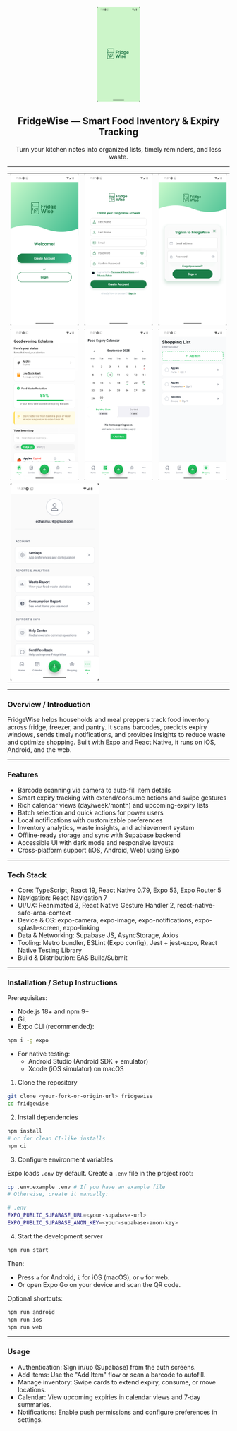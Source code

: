 <p align="center">
  <img src="https://github.com/arjya12/fridgewise/blob/879b97162eb277c0e224c68141dddec544da5249/Screenshot_1757475399.png" alt="FridgeWise logo" width="96" />
</p>
<h2 align="center">FridgeWise — Smart Food Inventory & Expiry Tracking</h2>
<p align="center">Turn your kitchen notes into organized lists, timely reminders, and less waste.</p>

---

<table>
<tr>
<td><img src="https://github.com/arjya12/fridgewise/blob/879b97162eb277c0e224c68141dddec544da5249/Screenshot_1757475409.png" alt="Welcome screen" width="200" /></td>
<td><img src="https://github.com/arjya12/fridgewise/blob/879b97162eb277c0e224c68141dddec544da5249/Screenshot_1757475424.png" alt="Create Account" width="200" /></td>
<td><img src="https://github.com/arjya12/fridgewise/blob/879b97162eb277c0e224c68141dddec544da5249/Screenshot_1757475437.png" alt="Sign In" width="200" /></td>
</tr>
<tr>
<td><img src="https://github.com/arjya12/fridgewise/blob/879b97162eb277c0e224c68141dddec544da5249/Screenshot_1757475457.png" alt="Home Dashboard" width="200" /></td>
<td><img src="https://github.com/arjya12/fridgewise/blob/22c46c096fcb4593c4e7bdd73043f4a8a2995122/Screenshot_1757475463.png" alt="Food Expiry Calendar" width="200" /></td>
<td><img src="https://github.com/arjya12/fridgewise/blob/879b97162eb277c0e224c68141dddec544da5249/Screenshot_1757475466.png" alt="Shopping List" width="200" /></td>
</tr>
<tr>
<td colspan="3"><img src="https://github.com/arjya12/fridgewise/blob/879b97162eb277c0e224c68141dddec544da5249/Screenshot_1757475468.png" alt="More / Profile" width="200" /></td>
</tr>
</table>

---

### Overview / Introduction

FridgeWise helps households and meal preppers track food inventory across fridge, freezer, and pantry. It scans barcodes, predicts expiry windows, sends timely notifications, and provides insights to reduce waste and optimize shopping. Built with Expo and React Native, it runs on iOS, Android, and the web.

---

### Features

- Barcode scanning via camera to auto-fill item details
- Smart expiry tracking with extend/consume actions and swipe gestures
- Rich calendar views (day/week/month) and upcoming-expiry lists
- Batch selection and quick actions for power users
- Local notifications with customizable preferences
- Inventory analytics, waste insights, and achievement system
- Offline-ready storage and sync with Supabase backend
- Accessible UI with dark mode and responsive layouts
- Cross-platform support (iOS, Android, Web) using Expo

---

### Tech Stack

- Core: TypeScript, React 19, React Native 0.79, Expo 53, Expo Router 5
- Navigation: React Navigation 7
- UI/UX: Reanimated 3, React Native Gesture Handler 2, react-native-safe-area-context
- Device & OS: expo-camera, expo-image, expo-notifications, expo-splash-screen, expo-linking
- Data & Networking: Supabase JS, AsyncStorage, Axios
- Tooling: Metro bundler, ESLint (Expo config), Jest + jest-expo, React Native Testing Library
- Build & Distribution: EAS Build/Submit

---

### Installation / Setup Instructions

Prerequisites:

- Node.js 18+ and npm 9+
- Git
- Expo CLI (recommended):

```bash
npm i -g expo
```

- For native testing:
  - Android Studio (Android SDK + emulator)
  - Xcode (iOS simulator) on macOS

1. Clone the repository

```bash
git clone <your-fork-or-origin-url> fridgewise
cd fridgewise
```

2. Install dependencies

```bash
npm install
# or for clean CI-like installs
npm ci
```

3. Configure environment variables

Expo loads `.env` by default. Create a `.env` file in the project root:

```bash
cp .env.example .env # If you have an example file
# Otherwise, create it manually:
```

```bash
# .env
EXPO_PUBLIC_SUPABASE_URL=<your-supabase-url>
EXPO_PUBLIC_SUPABASE_ANON_KEY=<your-supabase-anon-key>
```

4. Start the development server

```bash
npm run start
```

Then:

- Press `a` for Android, `i` for iOS (macOS), or `w` for web.
- Or open Expo Go on your device and scan the QR code.

Optional shortcuts:

```bash
npm run android
npm run ios
npm run web
```

---

### Usage

- Authentication: Sign in/up (Supabase) from the auth screens.
- Add items: Use the "Add Item" flow or scan a barcode to autofill.
- Manage inventory: Swipe cards to extend expiry, consume, or move locations.
- Calendar: View upcoming expiries in calendar views and 7‑day summaries.
- Notifications: Enable push permissions and configure preferences in settings.

